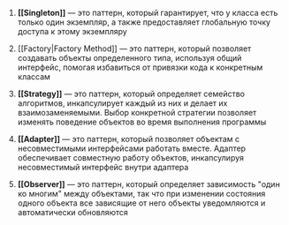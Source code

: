 1. **[[Singleton]]** — это паттерн, который гарантирует, что у класса есть только один экземпляр, а также предоставляет глобальную точку доступа к этому экземпляру
   
2. [[Factory|Factory Method]] — это паттерн, который позволяет создавать объекты определенного типа, используя общий интерфейс, помогая избавиться от привязки кода к конкретным классам
   
3. **[[Strategy]]** — это паттерн, который определяет семейство алгоритмов, инкапсулирует каждый из них и делает их взаимозаменяемыми. Выбор конкретной стратегии позволяет изменять поведение объектов во время выполнения программы
   
4. **[[Adapter]]** — это паттерн, который позволяет объектам с несовместимыми интерфейсами работать вместе. Адаптер обеспечивает совместную работу объектов, инкапсулируя несовместимый интерфейс внутри адаптера
   
5. **[[Observer]]** — это паттерн, который определяет зависимость "один ко многим" между объектами, так что при изменении состояния одного объекта все зависящие от него объекты уведомляются и автоматически обновляются
